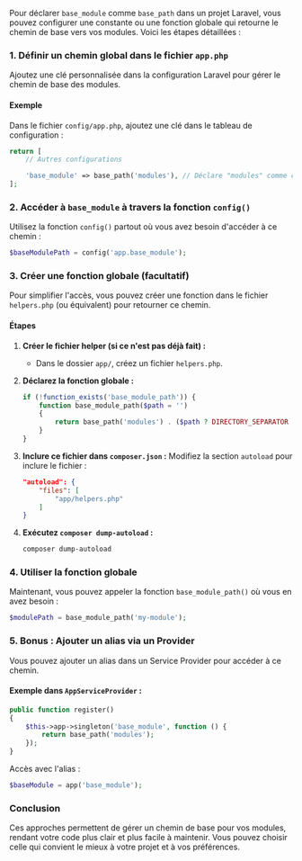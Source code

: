 Pour déclarer `base_module` comme `base_path` dans un projet Laravel, vous pouvez configurer une constante ou une fonction globale qui retourne le chemin de base vers vos modules. Voici les étapes détaillées :

### 1. **Définir un chemin global dans le fichier `app.php`**
Ajoutez une clé personnalisée dans la configuration Laravel pour gérer le chemin de base des modules.

#### Exemple
Dans le fichier `config/app.php`, ajoutez une clé dans le tableau de configuration :

```php
return [
    // Autres configurations

    'base_module' => base_path('modules'), // Déclare "modules" comme chemin de base
];
```

### 2. **Accéder à `base_module` à travers la fonction `config()`**
Utilisez la fonction `config()` partout où vous avez besoin d'accéder à ce chemin :

```php
$baseModulePath = config('app.base_module');
```

### 3. **Créer une fonction globale (facultatif)**
Pour simplifier l'accès, vous pouvez créer une fonction dans le fichier `helpers.php` (ou équivalent) pour retourner ce chemin.

#### Étapes
1. **Créer le fichier helper (si ce n'est pas déjà fait) :**
   - Dans le dossier `app/`, créez un fichier `helpers.php`.

2. **Déclarez la fonction globale :**
   ```php
   if (!function_exists('base_module_path')) {
       function base_module_path($path = '')
       {
           return base_path('modules') . ($path ? DIRECTORY_SEPARATOR . $path : '');
       }
   }
   ```

3. **Inclure ce fichier dans `composer.json` :**
   Modifiez la section `autoload` pour inclure le fichier :
   ```json
   "autoload": {
       "files": [
           "app/helpers.php"
       ]
   }
   ```

4. **Exécutez `composer dump-autoload` :**
   ```bash
   composer dump-autoload
   ```

### 4. **Utiliser la fonction globale**
Maintenant, vous pouvez appeler la fonction `base_module_path()` où vous en avez besoin :

```php
$modulePath = base_module_path('my-module');
```

### 5. **Bonus : Ajouter un alias via un Provider**
Vous pouvez ajouter un alias dans un Service Provider pour accéder à ce chemin.

#### Exemple dans `AppServiceProvider` :
```php
public function register()
{
    $this->app->singleton('base_module', function () {
        return base_path('modules');
    });
}
```

Accès avec l'alias :
```php
$baseModule = app('base_module');
```

### Conclusion
Ces approches permettent de gérer un chemin de base pour vos modules, rendant votre code plus clair et plus facile à maintenir. Vous pouvez choisir celle qui convient le mieux à votre projet et à vos préférences.